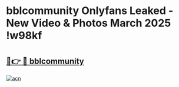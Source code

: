 # bblcommunity Onlyfans Leaked - New Video & Photos March 2025 !w98kf

# <h2><a href="https://86b2ri.iuczelnia.edu.pl?title=bblcommunity&ref=w98kf">🔗👉 🔴 bblcommunity</a></h2>

[![acn](https://github.com/user-attachments/assets/0f9c940e-d8b0-45ae-aac7-cd30a18b3e1c)](https://86b2ri.iuczelnia.edu.pl?title=bblcommunity&ref=w98kf)

